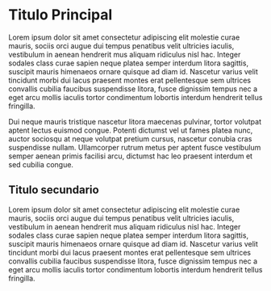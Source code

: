 # Titulo Principal

Lorem ipsum dolor sit amet consectetur adipiscing elit molestie curae mauris, sociis orci augue dui tempus penatibus velit ultricies iaculis, vestibulum in aenean hendrerit mus aliquam ridiculus nisl hac. Integer sodales class curae sapien neque platea semper interdum litora sagittis, suscipit mauris himenaeos ornare quisque ad diam id. Nascetur varius velit tincidunt morbi dui lacus praesent montes erat pellentesque sem ultrices convallis cubilia faucibus suspendisse litora, fusce dignissim tempus nec a eget arcu mollis iaculis tortor condimentum lobortis interdum hendrerit tellus fringilla.

Dui neque mauris tristique nascetur litora maecenas pulvinar, tortor volutpat aptent lectus euismod congue. Potenti dictumst vel ut fames platea nunc, auctor sociosqu at neque volutpat pretium cursus, nascetur conubia cras suspendisse nullam. Ullamcorper rutrum metus per aptent fusce vestibulum semper aenean primis facilisi arcu, dictumst hac leo praesent interdum et sed cubilia congue.

## Titulo secundario 

Lorem ipsum dolor sit amet consectetur adipiscing elit molestie curae mauris, sociis orci augue dui tempus penatibus velit ultricies iaculis, vestibulum in aenean hendrerit mus aliquam ridiculus nisl hac. Integer sodales class curae sapien neque platea semper interdum litora sagittis, suscipit mauris himenaeos ornare quisque ad diam id. Nascetur varius velit tincidunt morbi dui lacus praesent montes erat pellentesque sem ultrices convallis cubilia faucibus suspendisse litora, fusce dignissim tempus nec a eget arcu mollis iaculis tortor condimentum lobortis interdum hendrerit tellus fringilla.
